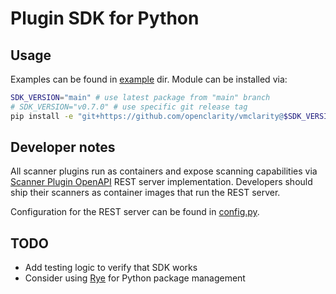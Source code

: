 # Plugin SDK for Python

## Usage

Examples can be found in [example](example) dir. Module can be installed via:

```bash
SDK_VERSION="main" # use latest package from "main" branch
# SDK_VERSION="v0.7.0" # use specific git release tag
pip install -e "git+https://github.com/openclarity/vmclarity@$SDK_VERSION#egg=plugin&subdirectory=plugins/sdk/python" 
```

## Developer notes

All scanner plugins run as containers and expose scanning capabilities via [Scanner Plugin OpenAPI](../../openapi.yaml) REST server implementation.
Developers should ship their scanners as container images that run the REST server.

Configuration for the REST server can be found in [config.py](plugin/server/config.py).

## TODO

- Add testing logic to verify that SDK works
- Consider using [Rye](https://rye-up.com/) for Python package management
